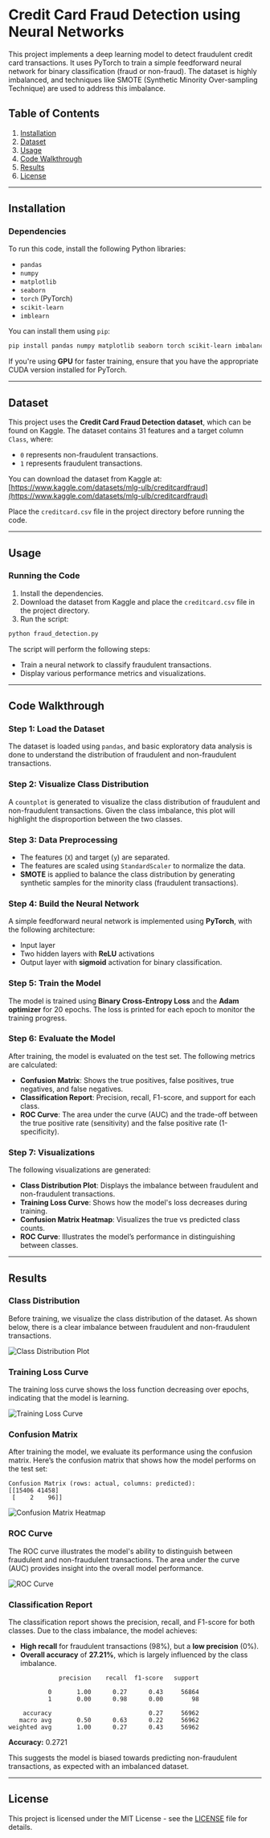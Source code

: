 
# Credit Card Fraud Detection using Neural Networks

This project implements a deep learning model to detect fraudulent credit card transactions. It uses PyTorch to train a simple feedforward neural network for binary classification (fraud or non-fraud). The dataset is highly imbalanced, and techniques like SMOTE (Synthetic Minority Over-sampling Technique) are used to address this imbalance.

## Table of Contents

1. [Installation](#installation)
2. [Dataset](#dataset)
3. [Usage](#usage)
4. [Code Walkthrough](#code-walkthrough)
5. [Results](#results)
6. [License](#license)

---

## Installation

### Dependencies

To run this code, install the following Python libraries:

- `pandas`
- `numpy`
- `matplotlib`
- `seaborn`
- `torch` (PyTorch)
- `scikit-learn`
- `imblearn`

You can install them using `pip`:

```bash
pip install pandas numpy matplotlib seaborn torch scikit-learn imbalanced-learn
```

If you're using **GPU** for faster training, ensure that you have the appropriate CUDA version installed for PyTorch.

---

## Dataset

This project uses the **Credit Card Fraud Detection dataset**, which can be found on Kaggle. The dataset contains 31 features and a target column `Class`, where:
- `0` represents non-fraudulent transactions.
- `1` represents fraudulent transactions.

You can download the dataset from Kaggle at:  
[https://www.kaggle.com/datasets/mlg-ulb/creditcardfraud](https://www.kaggle.com/datasets/mlg-ulb/creditcardfraud)

Place the `creditcard.csv` file in the project directory before running the code.

---

## Usage

### Running the Code

1. Install the dependencies.
2. Download the dataset from Kaggle and place the `creditcard.csv` file in the project directory.
3. Run the script:

```bash
python fraud_detection.py
```

The script will perform the following steps:
- Train a neural network to classify fraudulent transactions.
- Display various performance metrics and visualizations.

---

## Code Walkthrough

### Step 1: Load the Dataset

The dataset is loaded using `pandas`, and basic exploratory data analysis is done to understand the distribution of fraudulent and non-fraudulent transactions.

### Step 2: Visualize Class Distribution

A `countplot` is generated to visualize the class distribution of fraudulent and non-fraudulent transactions. Given the class imbalance, this plot will highlight the disproportion between the two classes.

### Step 3: Data Preprocessing

- The features (`X`) and target (`y`) are separated.
- The features are scaled using `StandardScaler` to normalize the data.
- **SMOTE** is applied to balance the class distribution by generating synthetic samples for the minority class (fraudulent transactions).

### Step 4: Build the Neural Network

A simple feedforward neural network is implemented using **PyTorch**, with the following architecture:
- Input layer
- Two hidden layers with **ReLU** activations
- Output layer with **sigmoid** activation for binary classification.

### Step 5: Train the Model

The model is trained using **Binary Cross-Entropy Loss** and the **Adam optimizer** for 20 epochs. The loss is printed for each epoch to monitor the training progress.

### Step 6: Evaluate the Model

After training, the model is evaluated on the test set. The following metrics are calculated:
- **Confusion Matrix**: Shows the true positives, false positives, true negatives, and false negatives.
- **Classification Report**: Precision, recall, F1-score, and support for each class.
- **ROC Curve**: The area under the curve (AUC) and the trade-off between the true positive rate (sensitivity) and the false positive rate (1-specificity).

### Step 7: Visualizations

The following visualizations are generated:
- **Class Distribution Plot**: Displays the imbalance between fraudulent and non-fraudulent transactions.
- **Training Loss Curve**: Shows how the model's loss decreases during training.
- **Confusion Matrix Heatmap**: Visualizes the true vs predicted class counts.
- **ROC Curve**: Illustrates the model’s performance in distinguishing between classes.

---

## Results

### Class Distribution
Before training, we visualize the class distribution of the dataset. As shown below, there is a clear imbalance between fraudulent and non-fraudulent transactions.

![Class Distribution Plot](/images/ClassDistributionPlot.png)

### Training Loss Curve
The training loss curve shows the loss function decreasing over epochs, indicating that the model is learning.

![Training Loss Curve](/images/training_loss_curve.png)

### Confusion Matrix
After training the model, we evaluate its performance using the confusion matrix. Here’s the confusion matrix that shows how the model performs on the test set:

```
Confusion Matrix (rows: actual, columns: predicted):
[[15406 41458]
 [    2    96]]
```

![Confusion Matrix Heatmap](/images/confusion_matrix.png)

### ROC Curve
The ROC curve illustrates the model's ability to distinguish between fraudulent and non-fraudulent transactions. The area under the curve (AUC) provides insight into the overall model performance.

![ROC Curve](/images/roc_curve.png)

### Classification Report
The classification report shows the precision, recall, and F1-score for both classes. Due to the class imbalance, the model achieves:
- **High recall** for fraudulent transactions (98%), but a **low precision** (0%).
- **Overall accuracy** of **27.21%**, which is largely influenced by the class imbalance.

```
              precision    recall  f1-score   support

           0       1.00      0.27      0.43     56864
           1       0.00      0.98      0.00        98

    accuracy                           0.27     56962
   macro avg       0.50      0.63      0.22     56962
weighted avg       1.00      0.27      0.43     56962
```

**Accuracy:** 0.2721

This suggests the model is biased towards predicting non-fraudulent transactions, as expected with an imbalanced dataset.

---

## License

This project is licensed under the MIT License - see the [LICENSE](LICENSE) file for details.


